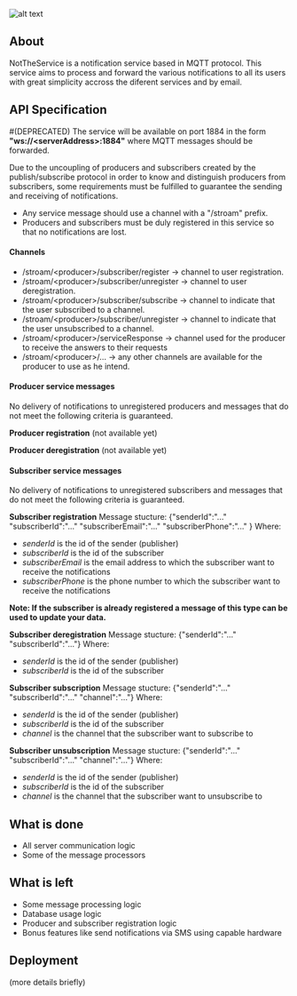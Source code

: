 ![alt text](http://code.ua.pt/projects/es1819-stroam/repository/revisions/master/raw/notification/static/nottheservicelogo.png)

## About
NotTheService is a notification service based in MQTT protocol.
This service aims to process and forward the various notifications to all its users with great simplicity accross the diferent services and by email.

## API Specification
#(DEPRECATED)
The service will be available on port 1884 in the form **"ws://&lt;serverAddress&gt;:1884"** where MQTT messages should be forwarded.

Due to the uncoupling of producers and subscribers created by the publish/subscribe protocol in order to know and distinguish producers from subscribers, some requirements must be fulfilled to guarantee the sending and receiving of notifications.

- Any service message should use a channel with a "/stroam" prefix.
- Producers and subscribers must be duly registered in this service so that no notifications are lost.

#### Channels
- /stroam/&lt;producer&gt;/subscriber/register -&gt; channel to user registration.
- /stroam/&lt;producer&gt;/subscriber/unregister -&gt; channel to user deregistration.
- /stroam/&lt;producer&gt;/subscriber/subscribe -&gt; channel to indicate that the user subscribed to a channel.
- /stroam/&lt;producer&gt;/subscriber/unregister -&gt; channel to indicate that the user unsubscribed to a channel.
- /stroam/&lt;producer&gt;/serviceResponse -&gt; channel used for the producer to receive the answers to their requests
- /stroam/&lt;producer&gt;/... -&gt; any other channels are available for the producer to use as he intend.

#### Producer service messages
No delivery of notifications to unregistered producers and messages that do not meet the following criteria is guaranteed.

**Producer registration**
(not available yet)

**Producer deregistration**
(not available yet)

#### Subscriber service messages
No delivery of notifications to unregistered subscribers and messages that do not meet the following criteria is guaranteed.

**Subscriber registration**
Message stucture:
{"senderId":"..." "subscriberId":"..." "subscriberEmail":"..." "subscriberPhone":"..." }
Where:
* *senderId* is the id of the sender (publisher)
* *subscriberId* is the id of the subscriber
* *subscriberEmail* is the email address to which the subscriber want to receive the notifications
* *subscriberPhone* is the phone number to which the subscriber want to receive the notifications

**Note: If the subscriber is already registered a message of this type can be used to update your data.**

**Subscriber deregistration**
Message stucture:
{"senderId":"..." "subscriberId":"..."}
Where:
* *senderId* is the id of the sender (publisher)
* *subscriberId* is the id of the subscriber

**Subscriber subscription**
Message stucture:
{"senderId":"..." "subscriberId":"..." "channel":"..."}
Where:
* *senderId* is the id of the sender (publisher)
* *subscriberId* is the id of the subscriber
* *channel* is the channel that the subscriber want to subscribe to

**Subscriber unsubscription**
Message stucture:
{"senderId":"..." "subscriberId":"..." "channel":"..."}
Where:
* *senderId* is the id of the sender (publisher)
* *subscriberId* is the id of the subscriber
* *channel* is the channel that the subscriber want to unsubscribe to

## What is done
- All server communication logic
- Some of the message processors

## What is left
- Some message processing logic
- Database usage logic
- Producer and subscriber registration logic
- Bonus features like send notifications via SMS using capable hardware

## Deployment
(more details briefly)